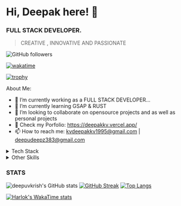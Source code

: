 # Hi, Deepak here! 👋


### FULL STACK DEVELOPER.
> CREATIVE , INNOVATIVE AND PASSIONATE

![GitHub followers](https://img.shields.io/github/followers/deepuvkrish?style=for-the-badge&logo=github&color=%2387ff1e)

[![wakatime](https://wakatime.com/badge/github/deepuvkrish/authentication.svg)](https://wakatime.com/badge/github/deepuvkrish/authentication)

[![trophy](https://github-profile-trophy.vercel.app/?username=deepuvkrish&theme=darkhub)](https://github.com/ryo-ma/github-profile-trophy)

About Me:

- 🔭 I’m currently working as a FULL STACK DEVELOPER...
- 🌱 I’m currently learning GSAP & RUST
- 👯 I’m looking to collaborate on opensource projects and as well as personal projects
- 💬 Check my Porfolio: https://deepakkv.vercel.app/
- 📫 How to reach me: kvdeepakkv1995@gmail.com  |  deepudeepz383@gmail.com


<details>
<summary>Tech Stack</summary>
  
<picture>
  <img alt="nextjs" src="https://img.icons8.com/?size=50&id=gwR0hbBi5JeZ&format=png&color=FFFFFF">
</picture>
<picture>
  <img alt="reactjs" src="https://img.icons8.com/?size=50&id=123603&format=png&color=000000">
</picture>
<picture>
  <img alt="nextjs" src="https://img.icons8.com/?size=50&id=bqGAqsgNQpmx&format=png&color=000000">
</picture>
<picture>
  <img alt="express" src="https://img.icons8.com/?size=50&id=WNoJgbzDr3i2&format=png&color=000000">
</picture>
<picture>
  <img alt="typescript" src="https://img.icons8.com/?size=50&id=wpZmKzk11AzJ&format=png&color=000000">
</picture>
<picture>
  <img alt="nextjs" src="https://img.icons8.com/?size=50&id=108784&format=png&color=000000">
</picture>
<picture>
  <img alt="nextjs" src="https://img.icons8.com/?size=50&id=lXPUSRCongH1&format=png&color=000000">
</picture>
<picture>
  <img alt="nextjs" src="https://img.icons8.com/?size=50&id=qV-JzWYl9dzP&format=png&color=000000">
</picture>
<picture>
  <img alt="nextjs" src="https://img.icons8.com/?size=50&id=13679&format=png&color=000000">
</picture>
<picture>
  <img alt="php" src="https://img.icons8.com/?size=50&id=YrKoPXb4jv9l&format=png&color=000000">
</picture>
<picture>
  <img alt="nextjs" src="https://img.icons8.com/?size=50&id=20909&format=png&color=000000">
</picture>
<picture>
  <img alt="nextjs" src="https://img.icons8.com/?size=50&id=7gdY5qNXaKC0&format=png&color=000000">
</picture>
<picture>
  <img alt="nextjs" src="https://img.icons8.com/?size=50&id=4PiNHtUJVbLs&format=png&color=000000">
</picture>
<picture>
  <img alt="nextjs" src="https://img.icons8.com/?size=50&id=40670&format=png&color=000000">
</picture>
<picture>
  <img alt="nextjs" src="https://img.icons8.com/?size=50&id=40669&format=png&color=000000">
</picture>
<picture>
  <img alt="mongoDB" src="https://img.icons8.com/?size=50&id=bosfpvRzNOG8&format=png&color=000000">
</picture>

<picture>
  <img alt="mysql" src="https://img.icons8.com/?size=50&id=UFXRpPFebwa2&format=png&color=000000">
</picture>
<picture>
  <img alt="postgre" src="https://img.icons8.com/?size=50&id=38561&format=png&color=000000">
</picture>
<picture>
  <img alt="rust" src="https://img.icons8.com/?size=50&id=AeV543ttZrcT&format=png&color=000000">
</picture>

<picture>
  <img alt="figma" src="https://img.icons8.com/?size=50&id=zfHRZ6i1Wg0U&format=png&color=000000">
</picture>
<picture>
  <img alt="gitlabs" src="https://img.icons8.com/?size=50&id=epZz7YMDqqwA&format=png&color=000000">
</picture>
<picture>
  <img alt="postman" src="https://img.icons8.com/?size=50&id=QEQQKirln6Tf&format=png&color=000000">
</picture>





</details>

<details>
<summary>Other Skills</summary>

| Slno |     Skills    |
|-----:|---------------|
|     1|    Excel      |
|     2|   Adobe PS    |
|     3|    Canva      |
</details>



### STATS
![deepuvkrish's GitHub stats](https://github-readme-stats.vercel.app/api?username=deepuvkrish&show_icons=true&theme=holi)
[![GitHub Streak](https://streak-stats.demolab.com/?user=deepuvkrish&theme=holi-theme)](https://git.io/streak-stats)
[![Top Langs](https://github-readme-stats.vercel.app/api/top-langs/?username=deepuvkrish&layout=donut&theme=holi)](https://github.com/anuraghazra/github-readme-stats)

[![Harlok's WakaTime stats](https://github-readme-stats.vercel.app/api/wakatime?username=deepuvkrish&layout=compact)](https://github.com/anuraghazra/github-readme-stats)



















